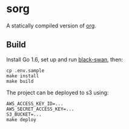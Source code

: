 # sorg

A statically compiled version of [org][org].

## Build

Install Go 1.6, set up and run [black-swan][black-swan], then:

    cp .env.sample
    make install
    make build

The project can be deployed to s3 using:

    AWS_ACCESS_KEY_ID=...
    AWS_SECRET_ACCESS_KEY=...
    S3_BUCKET=...
    make deploy

[black-swan]: https://github.com/brandur/black-swan
[org]: https://github.com/brandur/org

